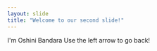 ```yaml
---
layout: slide
title: "Welcome to our second slide!"
---
```

I'm Oshini Bandara
Use the left arrow to go back!
